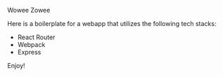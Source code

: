 Wowee Zowee

Here is a boilerplate for a webapp that utilizes the following tech stacks:
- React Router
- Webpack
- Express

Enjoy!